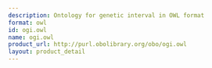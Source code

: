 ```yaml
---
description: Ontology for genetic interval in OWL format
format: owl
id: ogi.owl
name: ogi.owl
product_url: http://purl.obolibrary.org/obo/ogi.owl
layout: product_detail
---
```

